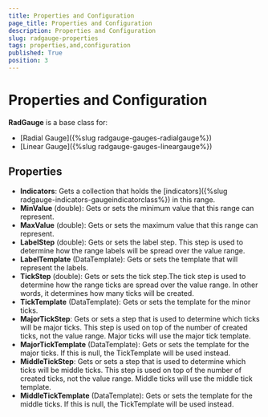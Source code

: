 ```yaml
---
title: Properties and Configuration
page_title: Properties and Configuration
description: Properties and Configuration
slug: radgauge-properties
tags: properties,and,configuration
published: True
position: 3
---
```


# Properties and Configuration

**RadGauge** is a base class for:

* [Radial Gauge]({%slug radgauge-gauges-radialgauge%})
* [Linear Gauge]({%slug radgauge-gauges-lineargauge%})

## Properties

* **Indicators**: Gets a collection that holds the [indicators]({%slug radgauge-indicators-gaugeindicatorclass%}) in this range.
* **MinValue** (double): Gets or sets the minimum value that this range can represent.
* **MaxValue** (double): Gets or sets the maximum value that this range can represent.
* **LabelStep** (double): Gets or sets the label step. This step is used to determine how
the range labels will be spread over the value range.
* **LabelTemplate** (DataTemplate): Gets or sets the template that will represent the labels.
* **TickStep** (double): Gets or sets the tick step.The tick step is used to determine how
the range ticks are spread over the value range.
In other words, it determines how many ticks will be created.
* **TickTemplate** (DataTemplate): Gets or sets the template for the minor ticks.
* **MajorTickStep**: Gets or sets a step that is used to determine which ticks will be major ticks. This step is used on top of the number of created ticks, not the value range. Major ticks will use the major tick template.
* **MajorTickTemplate** (DataTemplate): Gets or sets the template for the major ticks. If this is null, the TickTemplate will be used instead.
* **MiddleTickStep**: Gets or sets a step that is used to determine which ticks will be middle ticks. This step is used on top of the number of created ticks, not the value range. Middle ticks will use the middle tick template.
* **MiddleTickTemplate** (DataTemplate): Gets or sets the template for the middle ticks. If this is null, the TickTemplate will be used instead.

